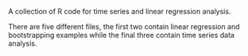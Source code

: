 A collection of R code for time series and linear regression analysis. 

There are five different files, the first two contain linear regression and bootstrapping examples while the final three contain time series data analysis. 
